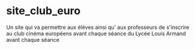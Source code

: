 # site_club_euro
Un site qui va permettre aux élèves ainsi qu’ aux professeurs de s'inscrire au club cinéma européens avant chaque séance du Lycée Louis Armand avant chaque séance 
